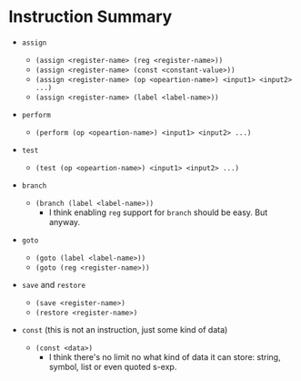 # Instruction Summary

* `assign`

    * `(assign <register-name> (reg <register-name>))`
    * `(assign <register-name> (const <constant-value>))`
    * `(assign <register-name> (op <opeartion-name>) <input1> <input2> ...)`
    * `(assign <register-name> (label <label-name>))`

* `perform`

    * `(perform (op <opeartion-name>) <input1> <input2> ...)`

* `test`

    * `(test (op <opeartion-name>) <input1> <input2> ...)`

* `branch`

    * `(branch (label <label-name>))`
        * I think enabling `reg` support for `branch` should be easy. But anyway.

* `goto`

    * `(goto (label <label-name>))`
    * `(goto (reg <register-name>))`

* `save` and `restore`

    * `(save <register-name>)`
    * `(restore <register-name>)`

* `const` (this is not an instruction, just some kind of data)

    * `(const <data>)`
        * I think there's no limit no what kind of data it can store:
          string, symbol, list or even quoted s-exp.
